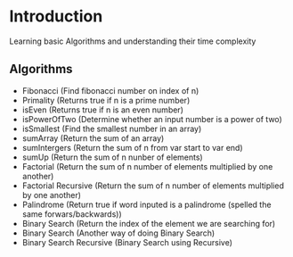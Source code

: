# Introduction
Learning basic Algorithms and understanding their time complexity

## Algorithms
- Fibonacci (Find fibonacci number on index of n)
- Primality (Returns true if n is a prime number)
- isEven (Returns true if n is an even number)
- isPowerOfTwo (Determine whether an input number is a power of two)
- isSmallest (Find the smallest number in an array)
- sumArray (Return the sum of an array)
- sumIntergers (Return the sum of n from var start to var end)
- sumUp (Return the sum of n nunber of elements)
- Factorial (Return the sum of n number of elements multiplied by one another)
- Factorial Recursive (Return the sum of n number of elements multiplied by one another)
- Palindrome (Return true if word inputed is a palindrome (spelled the same forwars/backwards))
- Binary Search (Return the index of the element we are searching for)
- Binary Search (Another way of doing Binary Search)
- Binary Search Recursive (Binary Search using Recursive)
